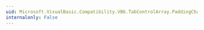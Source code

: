 ```yaml
---
uid: Microsoft.VisualBasic.Compatibility.VB6.TabControlArray.PaddingChanged
internalonly: False
---
```


